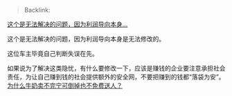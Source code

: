 > Backlink: 

[这个是无法解决的问题，因为利润导向本身…](https://www.zhihu.com/pin/1750520312830242816)

这个是无法解决的问题，因为利润导向本身是无法修改的。

这位车主毕竟自己判断失误在先。

如果说为了解决这类隐忧，有什么要修改一下，应该是赚钱的企业要注意承担社会责任，为让自己赚到钱的社会提供额外的安全网，不要把赚到的钱都“落袋为安”。
[为什么牛奶卖不完宁可倒掉也不免费送人？](https://www.zhihu.com/question/36274714/answer/3426109710)
